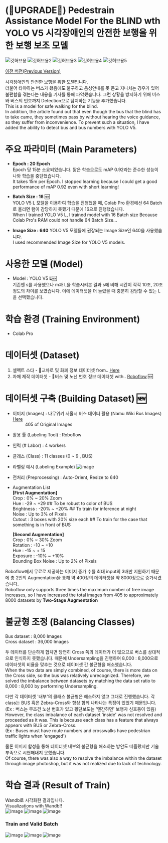 # (:rocket:UPGRADE:rocket:) Pedestrain Assistance Model For the BLIND wth YOLO V5  시각장애인의 안전한 보행을 위한 보행 보조 모델

![깃허브용](https://user-images.githubusercontent.com/83996346/181015950-37cd8bae-6b35-4888-a42a-e90c03458fad.gif)
![깃허브용2](https://user-images.githubusercontent.com/83996346/181016906-d5be5fc5-5249-4ecf-a3e1-9c216caafd22.gif)
![깃허브용3](https://user-images.githubusercontent.com/83996346/181016587-2555f1cd-a426-4271-abfd-8fa2e86c0087.gif)
![깃허브용4](https://user-images.githubusercontent.com/83996346/181016851-e2afb538-1607-4729-9316-55aa65459757.gif)
![깃허브용5](https://user-images.githubusercontent.com/83996346/181017517-7f85be0c-ec6c-40ab-b130-e82b5212e43d.gif)
  
[이전 버전(Previous Version)](https://github.com/paragonyun/Pedestrian-assistance-model-for-the-blind-with-YOLO-V5)  
  
시각장애인의 안전한 보행을 위한 모델입니다.   
더불어 타야하는 버스가 왔음에도 불구하고 음성안내를 못 듣고 지나치는 경우가 있어 불편함을 겪는다는 내용을 기사를 통해 파악했습니다. 그런 상황을 방지하기 위해 버스와 버스의 번호까지 Detection으로 탐지하는 기능을 추가했습니다.   
This is a model for safe walking for the blind.  
In addition, the article found out that even though the bus that the blind has to take came, they sometimes pass by without hearing the voice guidance, so they suffer from inconvenience. To prevent such a situation, I have added the ability to detect bus and bus numbers with YOLO V5.

# 주요 파라미터 (Main Parameters)
- **Epoch : 20 Epoch**  
  Epoch 당 15분 소요되었습니다. 짧은 학습으로도 mAP 0.92라는 준수한 성능이 나와 학습을 중단했습니다.  
  It takes 15m per Epoch. I stopped learning because I could get a good performance of mAP 0.92 even with short learning!
    
- **Batch Size : 16**   :new:  
  YOLO V5 L 모델을 이용하여 학습을 진행했을 때, Colab Pro 환경에선 64 Batch로 올리면 램이 감당하지 못했기 때문에 16으로 진행했습니다.  
  When I trained YOLO V5 L, I trained model with 16 Batch size Because Colab Pro's RAM could not handle 64 Batch Size... 
  
- **Image Size : 640**
  YOLO V5 모델들에 권장되는 Image Size인 640을 사용했습니다.  
  I used recommended Image Size for YOLO V5 models.  
  
# 사용한 모델 (Model)
- Model : YOLO V5 **L**:new:  
  기존엔 s를 사용했으나 m과 L을 학습시켜본 결과 s에 비해 시간이 각각 10초, 20초 정도의 차이를 보였습니다. 이에 데이터셋을 더 늘렸을 때 충분히 감당할 수 있는 L 을 선택했습니다. 

# 학습 환경 (Training Environment)
- Colab Pro

# 데이터셋 (Dataset)
1. 셀렉트 스타 - :vertical_traffic_light:교차로 및 화폐 정보 데이터셋 from..  [Here](https://open.selectstar.ai/data-set/wesee)
2. 자체 제작 데이터셋 - :bus:버스 및 노선 번호 정보 데이터셋 with.. [Roboflow](https://roboflow.com/) :new:

# 데이터셋 구축 (Building Dataset) :new:
- 이미지 (Images) : 나무위키 서울시 버스 데이터 활용 (Namu Wiki Bus Images) [Here](https://namu.wiki/w/%EC%84%9C%EC%9A%B8%20%EB%B2%84%EC%8A%A4%20101)  
&nbsp;&nbsp;&nbsp;&nbsp;&nbsp;&nbsp;&nbsp;&nbsp;&nbsp; 405 of Original Images  
- 활용 툴 (Labeling Tool) : Roboflow
- 인력 (# Labor) : 4 workers
- 클래스 (Class) : 11 classes (0 ~ 9 , BUS)
- 라벨링 예시 (Labeling Example) 
![image](https://user-images.githubusercontent.com/83996346/181172562-a3b17fc5-6683-4a81-a434-e1c175fb45aa.png)  
  
- 전처리 (Preprocessing) : Auto-Orient, Resize to 640
- Augmentation List     
**[First Augmentation]**  
  Crop : 0% ~ 20% Zoom   
  Hue : -29 ~ +29 ## To be robust to color of BUS  
  Brightness : -20% ~ +20% ## To train for inference at night  
  Noise : Up to 3% of Pixels   
  Cutout : 3 boxes with 20% size each ## To train for the case that something is in front of BUS  
    
  **[Second Augmentation]**  
  Crop : 0% ~ 30% Zoom  
  Rotation : -10 ~ +10  
  Hue : -15 ~ + 15  
  Exposure : -10% ~ +10%  
  Bounding Box Noise : Up to 2% of Pixels  
  
Roboflow에서 무료로 제공하는 이미지 증가 수를 최대 input의 3배만 지원하기 때문에 총 2번의 Augmentation을 통해 약 400장의 데이터셋을 약 8000장으로 증가시켰습니다.  
Roboflow only supports three times the maximum number of free image increases, so I have increased the total images from 405 to approximately 8000 datasets by **Two-Stage Augmentation**

# 불균형 조정 (Balancing Classes)
Bus dataset : 8,000 Images  
Cross dataset : 36,000 Images  
  
두 데이터를 단순하게 합치면 당연히 Cross 쪽의 데이터가 더 많으므로 버스를 상대적으로 인식하지 못했습니다. 때문에 Undersampling을 진행하여 8,000 : 8,000으로 데이터셋의 비율을 맞추는 것으로 데이터셋 간 불균형을 해소했습니다.   
When the two data are simply combined, of course, there is more data on the Cross side, so the bus was relatively unrecognized. Therefore, we solved the imbalance between datasets by matching the data set ratio to 8,000 : 8,000 by performing Undersampling.  
  
다만 각 데이터셋 '내부'의 클래스 불균형은 해소하지 않고 그대로 진행했습니다. 각 class는 BUS 혹은 Zebra-Cross와 항상 함께 나타나는 특징이 있었기 때문입니다.  
(Ex : 버스는 무조건 노선 번호가 있고 횡단보도는 '엔간하면' 보행자 신호등이 있음)   
However, the class imbalance of each dataset 'inside' was not resolved and proceeded as it was. This is because each class has a feature that always appears with BUS or Zebra-Cross.  
(Ex : Buses must have route numbers and crosswalks have pedestrian traffic lights when 'engaged')  
  
물론 이미지 합성을 통해 데이터셋 내부의 불균형을 해소하는 방안도 떠올랐지만 기술 부족으로 시현해내지 못했습니다.     
Of course, there was also a way to resolve the imbalance within the dataset through image photoshop, but it was not realized due to lack of technology.
  
# 학습 결과 (Result of Train)  
Wandb로 시각화한 결과입니다.  
Visualizations with Wandb!!   
![image](https://user-images.githubusercontent.com/83996346/181914732-6b9003b4-8ad4-4a45-afe2-aed11e0f09f4.png)
![image](https://user-images.githubusercontent.com/83996346/181914766-b0dd4f15-8f31-4f3a-a848-0a27c29e0b69.png)
![image](https://user-images.githubusercontent.com/83996346/181914925-c93d399b-d784-420c-8db6-2728654cd571.png)

### Train and Valid Batch
![image](https://user-images.githubusercontent.com/83996346/181914965-c8bbb98e-a3ac-4457-ad01-f6858d64a948.png)
![image](https://user-images.githubusercontent.com/83996346/181914983-009e863f-4b4d-4a10-9561-437bb75ee13b.png)
![image](https://user-images.githubusercontent.com/83996346/181914993-fdc2b6c0-f50a-4771-aa85-5f6c1c254b29.png)
